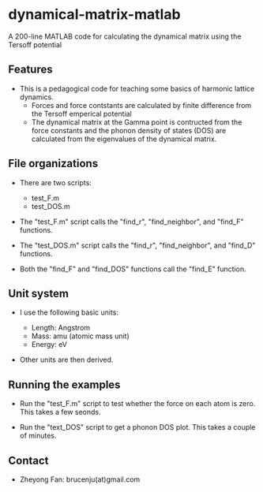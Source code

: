 # dynamical-matrix-matlab
A 200-line MATLAB code for calculating the dynamical matrix using the Tersoff potential

## Features

* This is a pedagogical code for teaching some basics of harmonic lattice dynamics.
  * Forces and force contstants are calculated by finite difference from the Tersoff emperical potential
  * The dynamical matrix at the Gamma point is contructed from the force constants and the phonon density of states (DOS) are calculated from the eigenvalues of the dynamical matrix.
  
## File organizations

* There are two scripts:
  * test_F.m
  * test_DOS.m

* The "test_F.m" script calls the "find_r", "find_neighbor", and "find_F" functions.

* The "test_DOS.m" script calls the "find_r", "find_neighbor", and "find_D" functions.

* Both the "find_F" and "find_DOS" functions call the "find_E" function.
  
## Unit system

* I use the following basic units:
  * Length: Angstrom
  * Mass: amu (atomic mass unit)
  * Energy: eV
  
* Other units are then derived.

## Running the examples

* Run the "test_F.m" script to test whether the force on each atom is zero. This takes a few seonds. 
  
* Run the "text_DOS" script to get a phonon DOS plot. This takes a couple of minutes. 

## Contact

* Zheyong Fan: brucenju(at)gmail.com


